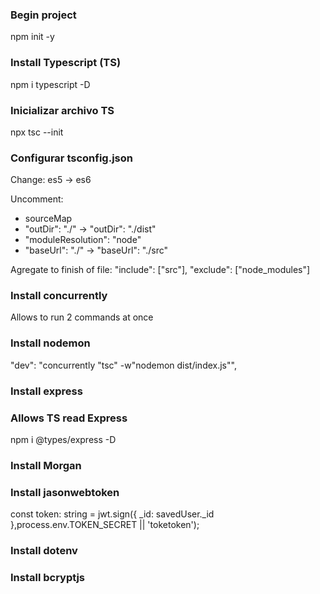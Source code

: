 ### Begin project 
npm init -y

### Install Typescript (TS)
npm i typescript -D

### Inicializar archivo TS 
npx tsc --init

### Configurar tsconfig.json

Change:
es5 -> es6

Uncomment: 
- sourceMap
- "outDir": "./" -> "outDir": "./dist"
- "moduleResolution": "node"
- "baseUrl": "./" -> "baseUrl": "./src"

Agregate to finish of file:
"include": ["src"],
"exclude": ["node_modules"]

### Install concurrently

Allows to run 2 commands at once

### Install nodemon
"dev": "concurrently \"tsc\" -w\"nodemon dist/index.js\"",

### Install express

### Allows TS read Express
npm i @types/express -D

### Install Morgan

### Install jasonwebtoken
const token: string = jwt.sign({ _id: savedUser._id },process.env.TOKEN_SECRET || 'toketoken');

### Install dotenv

### Install bcryptjs
 



